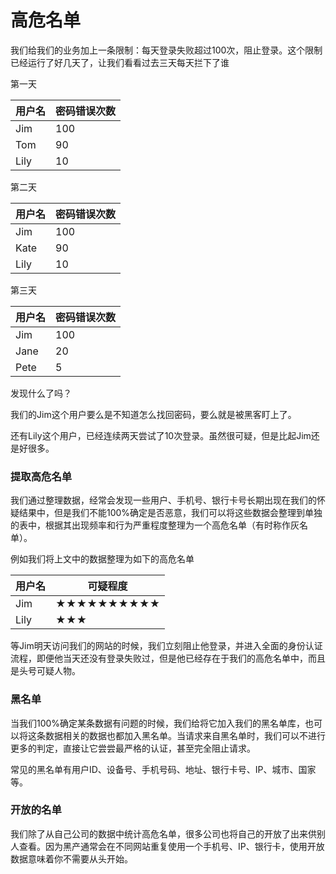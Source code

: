 # 高危名单

我们给我们的业务加上一条限制：每天登录失败超过100次，阻止登录。这个限制已经运行了好几天了，让我们看看过去三天每天拦下了谁

第一天

| 用户名 | 密码错误次数 |
| -- | -- |
| Jim | 100 |
| Tom | 90 |
| Lily | 10 |

第二天

| 用户名 | 密码错误次数 |
| -- | -- |
| Jim | 100 |
| Kate | 90 |
| Lily | 10 |

第三天

| 用户名 | 密码错误次数 |
| -- | -- |
| Jim | 100 |
| Jane | 20 |
| Pete | 5 |

发现什么了吗？

我们的Jim这个用户要么是不知道怎么找回密码，要么就是被黑客盯上了。

还有Lily这个用户，已经连续两天尝试了10次登录。虽然很可疑，但是比起Jim还是好很多。

### 提取高危名单

我们通过整理数据，经常会发现一些用户、手机号、银行卡号长期出现在我们的怀疑结果中，但是我们不能100%确定是否恶意，我们可以将这些数据会整理到单独的表中，根据其出现频率和行为严重程度整理为一个高危名单（有时称作灰名单）。

例如我们将上文中的数据整理为如下的高危名单

| 用户名 | 可疑程度 |
| -- | -- |
| Jim | ★★★★★★★★★★ |
| Lily | ★★★ |

等Jim明天访问我们的网站的时候，我们立刻阻止他登录，并进入全面的身份认证流程，即便他当天还没有登录失败过，但是他已经存在于我们的高危名单中，而且是头号可疑人物。

### 黑名单

当我们100%确定某条数据有问题的时候，我们给将它加入我们的黑名单库，也可以将这条数据相关的数据也都加入黑名单。当请求来自黑名单时，我们可以不进行更多的判定，直接让它尝尝最严格的认证，甚至完全阻止请求。

常见的黑名单有用户ID、设备号、手机号码、地址、银行卡号、IP、城市、国家等。

### 开放的名单

我们除了从自己公司的数据中统计高危名单，很多公司也将自己的开放了出来供别人查看。因为黑产通常会在不同网站重复使用一个手机号、IP、银行卡，使用开放数据意味着你不需要从头开始。